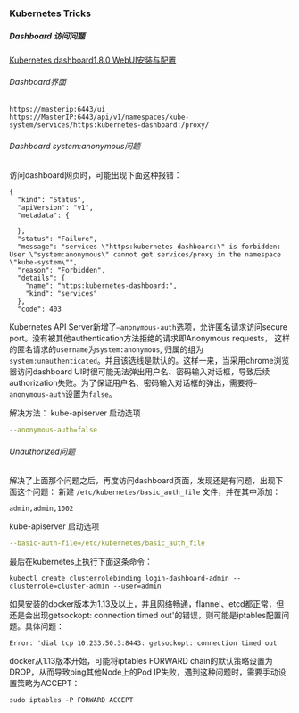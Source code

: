 ### Kubernetes Tricks

##### Dashboard 访问问题
[Kubernetes dashboard1.8.0 WebUI安装与配置](http://blog.csdn.net/A632189007/article/details/78840971)

###### Dashboard界面
```
https://masterip:6443/ui 
https://MasterIP:6443/api/v1/namespaces/kube-system/services/https:kubernetes-dashboard:/proxy/
```

###### Dashboard system:anonymous问题
访问dashboard网页时，可能出现下面这种报错：
```
{
  "kind": "Status",
  "apiVersion": "v1",
  "metadata": {
    
  },
  "status": "Failure",
  "message": "services \"https:kubernetes-dashboard:\" is forbidden: User \"system:anonymous\" cannot get services/proxy in the namespace \"kube-system\"",
  "reason": "Forbidden",
  "details": {
    "name": "https:kubernetes-dashboard:",
    "kind": "services"
  },
  "code": 403
```

Kubernetes API Server新增了`–anonymous-auth`选项，允许匿名请求访问secure port。没有被其他authentication方法拒绝的请求即Anonymous requests， 这样的匿名请求的`username`为`system:anonymous`, 归属的组为`system:unauthenticated`。并且该选线是默认的。这样一来，当采用chrome浏览器访问dashboard UI时很可能无法弹出用户名、密码输入对话框，导致后续authorization失败。为了保证用户名、密码输入对话框的弹出，需要将`–anonymous-auth`设置为`false`。

解决方法： kube-apiserver 启动选项
```yaml
--anonymous-auth=false
```

###### Unauthorized问题
解决了上面那个问题之后，再度访问dashboard页面，发现还是有问题，出现下面这个问题：
新建 `/etc/kubernetes/basic_auth_file` 文件，并在其中添加：
```
admin,admin,1002
```

kube-apiserver 启动选项
```yaml
--basic-auth-file=/etc/kubernetes/basic_auth_file
```

最后在kubernetes上执行下面这条命令：
```
kubectl create clusterrolebinding login-dashboard-admin --clusterrole=cluster-admin --user=admin
```

如果安装的docker版本为1.13及以上，并且网络畅通，flannel、etcd都正常，但还是会出现getsockopt: connection timed out'的错误，则可能是iptables配置问题。具体问题：
```
Error: 'dial tcp 10.233.50.3:8443: getsockopt: connection timed out
```
docker从1.13版本开始，可能将iptables FORWARD chain的默认策略设置为DROP，从而导致ping其他Node上的Pod IP失败，遇到这种问题时，需要手动设置策略为ACCEPT：
```
sudo iptables -P FORWARD ACCEPT
```

